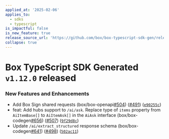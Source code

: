 ```yaml
---
applied_at: '2025-02-06'
applies_to:
  - sdks
  - typescript
is_impactful: false
is_new_feature: true
release_source_url: 'https://github.com/box/box-typescript-sdk-gen/releases/tag/v1.12.0'
collapse: true
---
```


# Box TypeScript SDK Generated `v1.12.0` released

### New Features and Enhancements

* Add Box Sign shared requests (box/box-openapi[#504][1]) ([#491][2]) ([`e90255c`][3])
* feat: Add hubs support to `/ai/ask`. Replace type of `items` property from `AiItemBase[]` to `AiItemAsk[]` in the `AiAsk` interface (box/box-codegen[#656][4]) ([#507][5]) ([`9f29d8c`][6])
* Update `/ai/extract_structured` response schema (box/box-codegen[#641][7]) ([#498][8]) ([`502ac11`][9])

[1]: https://github.com/box/box-typescript-sdk-gen/issues/504

[2]: https://github.com/box/box-typescript-sdk-gen/issues/491

[3]: https://github.com/box/box-typescript-sdk-gen/commit/e90255c5d97a7a1a10dd529b58426142c5c6f0d4

[4]: https://github.com/box/box-typescript-sdk-gen/issues/656

[5]: https://github.com/box/box-typescript-sdk-gen/issues/507

[6]: https://github.com/box/box-typescript-sdk-gen/commit/9f29d8cb1f1d3b8c7625da1ddb9f2abd62d133f0

[7]: https://github.com/box/box-typescript-sdk-gen/issues/641

[8]: https://github.com/box/box-typescript-sdk-gen/issues/498

[9]: https://github.com/box/box-typescript-sdk-gen/commit/502ac11a2ad4e56fceece0deb6a15dbfc8b429ff
